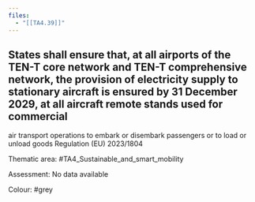 ```yaml
---
files:
  - "[[TA4.39]]"
---
```

## States shall ensure that, at all airports of the TEN-T core network and TEN-T comprehensive network, the provision of electricity supply to stationary aircraft is ensured by 31 December 2029, at all aircraft remote stands used for commercial
air transport operations to embark or disembark passengers or to load or unload goods Regulation (EU) 2023/1804

Thematic area: #TA4_Sustainable_and_smart_mobility

Assessment: No data available

Colour: #grey